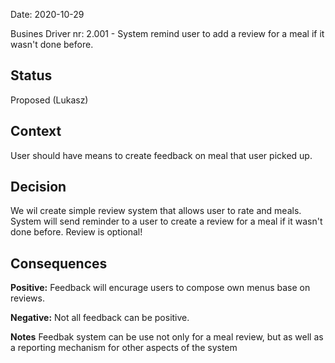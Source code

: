 Date: 2020-10-29 

Busines Driver nr: 2.001 - System remind user to add a review for a meal if it wasn't done before.

## Status

Proposed (Lukasz)

## Context

User should have means to create feedback on meal that user picked up.

## Decision

We wil create simple review system that allows user to rate and meals. 
System will send reminder to a user to create a review for a meal if it wasn't done before. 
Review is optional!

## Consequences

**Positive:** Feedback will encurage users to compose own menus base on reviews.

**Negative:** Not all feedback can be positive.

**Notes** Feedbak system can be use not only for a meal review, but as well as a reporting mechanism for other aspects of the system

